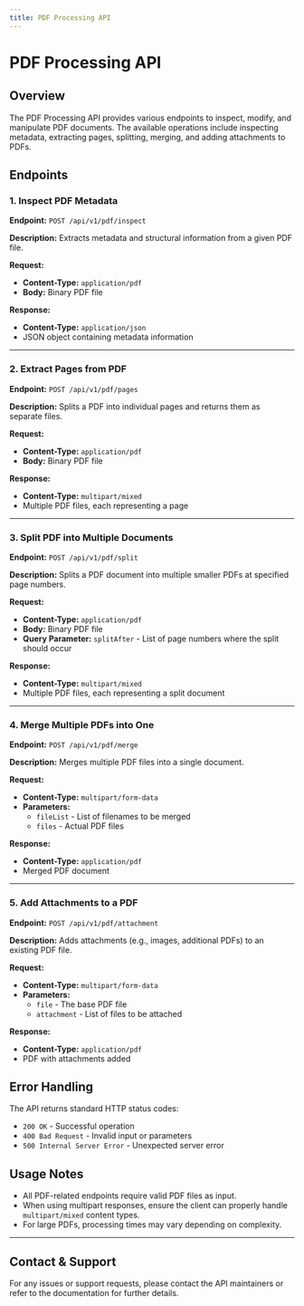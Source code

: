 ```yaml
---
title: PDF Processing API
---
```


# PDF Processing API

## Overview
The PDF Processing API provides various endpoints to inspect, modify, and manipulate PDF documents. The available operations include inspecting metadata, extracting pages, splitting, merging, and adding attachments to PDFs.

## Endpoints

### 1. Inspect PDF Metadata
**Endpoint:** `POST /api/v1/pdf/inspect`

**Description:**
Extracts metadata and structural information from a given PDF file.

**Request:**
- **Content-Type:** `application/pdf`
- **Body:** Binary PDF file

**Response:**
- **Content-Type:** `application/json`
- JSON object containing metadata information

---

### 2. Extract Pages from PDF
**Endpoint:** `POST /api/v1/pdf/pages`

**Description:**
Splits a PDF into individual pages and returns them as separate files.

**Request:**
- **Content-Type:** `application/pdf`
- **Body:** Binary PDF file

**Response:**
- **Content-Type:** `multipart/mixed`
- Multiple PDF files, each representing a page

---

### 3. Split PDF into Multiple Documents
**Endpoint:** `POST /api/v1/pdf/split`

**Description:**
Splits a PDF document into multiple smaller PDFs at specified page numbers.

**Request:**
- **Content-Type:** `application/pdf`
- **Body:** Binary PDF file
- **Query Parameter:** `splitAfter` - List of page numbers where the split should occur

**Response:**
- **Content-Type:** `multipart/mixed`
- Multiple PDF files, each representing a split document

---

### 4. Merge Multiple PDFs into One
**Endpoint:** `POST /api/v1/pdf/merge`

**Description:**
Merges multiple PDF files into a single document.

**Request:**
- **Content-Type:** `multipart/form-data`
- **Parameters:**
  - `fileList` - List of filenames to be merged
  - `files` - Actual PDF files

**Response:**
- **Content-Type:** `application/pdf`
- Merged PDF document

---

### 5. Add Attachments to a PDF
**Endpoint:** `POST /api/v1/pdf/attachment`

**Description:**
Adds attachments (e.g., images, additional PDFs) to an existing PDF file.

**Request:**
- **Content-Type:** `multipart/form-data`
- **Parameters:**
  - `file` - The base PDF file
  - `attachment` - List of files to be attached

**Response:**
- **Content-Type:** `application/pdf`
- PDF with attachments added

## Error Handling
The API returns standard HTTP status codes:
- `200 OK` - Successful operation
- `400 Bad Request` - Invalid input or parameters
- `500 Internal Server Error` - Unexpected server error

## Usage Notes
- All PDF-related endpoints require valid PDF files as input.
- When using multipart responses, ensure the client can properly handle `multipart/mixed` content types.
- For large PDFs, processing times may vary depending on complexity.

---

## Contact & Support
For any issues or support requests, please contact the API maintainers or refer to the documentation for further details.

